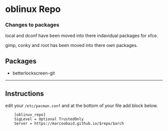 # oblinux Repo

### Changes to packages

local and dconf have been moved into there indavidual packages for xfce.

gimp, conky and root has been moved into there own packages.



Packages
------


* betterlockscreen-git
------


Instructions
------

edit your `/etc/pacman.conf` and at the bottom of your file add block below.

```
	[oblinux_repo]
	SigLevel = Optional TrustedOnly 
	Server = https://marcoobaid.github.io/$repo/$arch

```
